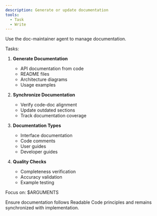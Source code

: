 ```yaml
---
description: Generate or update documentation
tools:
  - Task
  - Write
---
```


Use the doc-maintainer agent to manage documentation.

Tasks:

1. **Generate Documentation**
   - API documentation from code
   - README files
   - Architecture diagrams
   - Usage examples

2. **Synchronize Documentation**
   - Verify code-doc alignment
   - Update outdated sections
   - Track documentation coverage

3. **Documentation Types**
   - Interface documentation
   - Code comments
   - User guides
   - Developer guides

4. **Quality Checks**
   - Completeness verification
   - Accuracy validation
   - Example testing

Focus on: $ARGUMENTS

Ensure documentation follows Readable Code principles and remains synchronized with implementation.

